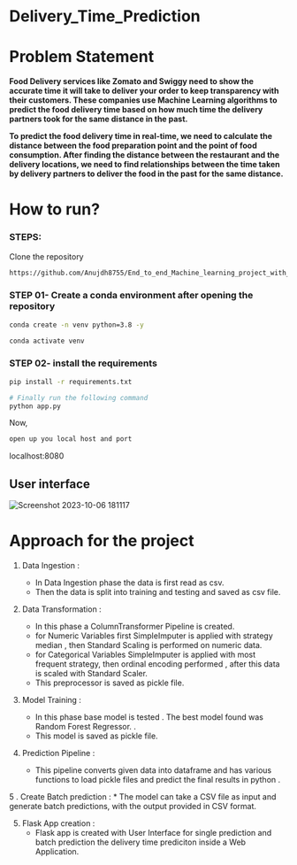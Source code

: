 # Delivery_Time_Prediction

# Problem Statement

**Food Delivery services like Zomato and Swiggy need to show the accurate time it will take to deliver your order to keep transparency with their customers. These companies use Machine Learning algorithms to predict the food delivery time based on how much time the delivery partners took for the same distance in the past.**

**To predict the food delivery time in real-time, we need to calculate the distance between the food preparation point and the point of food consumption. After finding the distance between the restaurant and the delivery locations, we need to find relationships between the time taken by delivery partners to deliver the food in the past for the same distance.**

# How to run?

### STEPS:

Clone the repository

```bash
https://github.com/Anujdh8755/End_to_end_Machine_learning_project_with_ML_flow.git
```

### STEP 01- Create a conda environment after opening the repository

```bash
conda create -n venv python=3.8 -y
```

```bash
conda activate venv
```

### STEP 02- install the requirements

```bash
pip install -r requirements.txt
```

```bash
# Finally run the following command
python app.py
```

Now,

```bash
open up you local host and port
```
localhost:8080
## User interface
![Screenshot 2023-10-06 181117](https://github.com/Anujdh8755/Zomato_delivery_time_prediciton/assets/114329073/f6343900-a276-40e5-8c90-b278d37fd20a)

# Approach for the project 

1. Data Ingestion : 
    * In Data Ingestion phase the data is first read as csv. 
    * Then the data is split into training and testing and saved as csv file.

2. Data Transformation : 
    * In this phase a ColumnTransformer Pipeline is created.
    * for Numeric Variables first SimpleImputer is applied with strategy median , then Standard Scaling is performed on numeric data.
    * for Categorical Variables SimpleImputer is applied with most frequent strategy, then ordinal encoding performed , after this data is scaled with Standard Scaler.
    * This preprocessor is saved as pickle file.

3. Model Training : 
    * In this phase base model is tested . The best model found was Random Forest Regressor.
    .
    * This model is saved as pickle file.

4. Prediction Pipeline : 
    * This pipeline converts given data into dataframe and has various functions to load pickle files and predict the final results in python .
    
5 . Create Batch prediction :
    * The model can take a CSV file as input and generate batch predictions, with the output provided in CSV format.


5. Flask App creation : 
    * Flask app is created with User Interface for single prediction and batch prediction the delivery time prediciton inside a Web Application.






